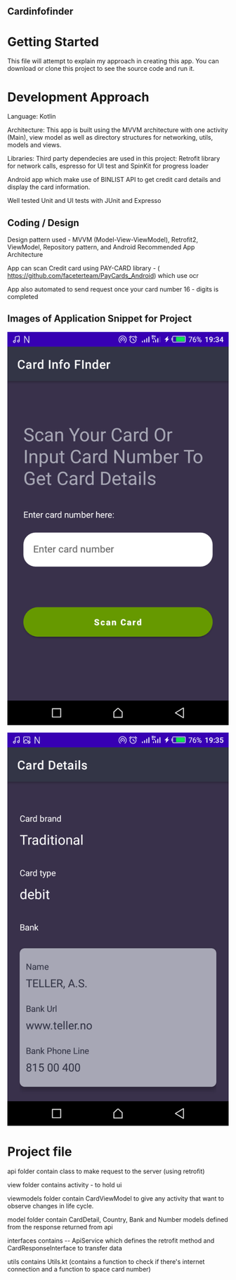 ## Cardinfofinder

# Getting Started
This file will attempt to explain my approach in creating this app. You can download or clone this project to see the source code and run it.

# Development Approach
Language: Kotlin

Architecture: This app is built using the MVVM architecture with one activity (Main), view model as well as directory structures for networking, utils, models and views.

Libraries: Third party dependecies are used in this project: Retrofit library for network calls, espresso for UI test and SpinKit for progress loader

Android app which make use of BINLIST API to get credit card details and display the card information.

Well tested Unit and UI tests with JUnit and Expresso


## Coding / Design
Design pattern used - MVVM (Model-View-ViewModel), Retrofit2, ViewModel, Repository pattern, and Android Recommended App Architecture

App can scan Credit card using PAY-CARD library - ( https://github.com/faceterteam/PayCards_Android) which use ocr

App also automated to send request once your card number 16 - digits is completed

## Images of Application Snippet for Project

![Card Info App Image One](https://github.com/Emmanuelcookey15/images/blob/main/Screenshot_20210228-193421.png)

![Card Info App Image Two](https://github.com/Emmanuelcookey15/images/blob/main/Screenshot_20210228-193526.png)

# Project file

api folder contain class to make request to the server (using retrofit)

view folder contains activity - to hold ui

viewmodels folder contain CardViewModel to give any activity that want to observe changes in life cycle.

model folder contain CardDetail, Country, Bank and Number models defined from the response returned from api

interfaces contains -- ApiService which defines the retrofit method and CardResponseInterface to transfer data

utils contains Utils.kt (contains a function to check if there's internet connection and a function to space card number)



